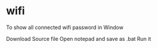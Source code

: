 # wifi
To show all connected wifi password in Window

Download Source file
Open notepad and save as .bat
Run it
